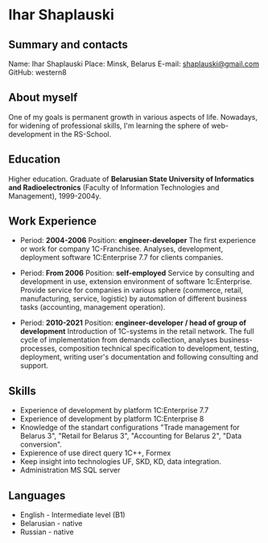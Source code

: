# Ihar Shaplauski

## Summary and contacts
Name: Ihar Shaplauski
Place: Minsk, Belarus
E-mail: shaplauski@gmail.com
GitHub: western8

## About myself

One of my goals is permanent growth in various aspects of life. Nowadays, for widening of professional skills, I'm learning the sphere of web-development in the RS-School.

## Education

Higher education. Graduate of **Belarusian State University of Informatics and Radioelectronics** (Faculty of Information Technologies and Management), 1999-2004y.

## Work Experience

* Period: **2004-2006**
 Position: **engineer-developer**
 The first experience or work for company 1C-Franchisee. Analyses, development, deployment software 1C:Enterprise 7.7 for clients companies.

* Period: **From 2006**
Position: **self-employed**
Service by consulting and development in use, extension environment of software 1c:Enterprise. Provide service for companies in various sphere (commerce, retail, manufacturing, service, logistic) by automation of different business tasks (accounting, management operation).

* Period: **2010-2021**
Position: **engineer-developer / head of group of development**
Introduction of 1C-systems in the retail network. The full cycle of implementation from demands collection, analyses business-processes, composition technical specification to development, testing, deployment, writing user's documentation and following consulting and support.

## Skills
- Experience of development by platform 1C:Enterprise 7.7
- Experience of development by platform 1C:Enterprise 8
- Knowledge of the standart configurations "Trade management for Belarus 3", "Retail for Belarus 3", "Accounting for Belarus 2", "Data conversion".
- Expierence of use direct query 1C++, Formex
- Keep insight into technologies UF, SKD, KD, data integration.
- Administration MS SQL server

## Languages
- English - Intermediate level (B1)
- Belarusian - native
- Russian - native

